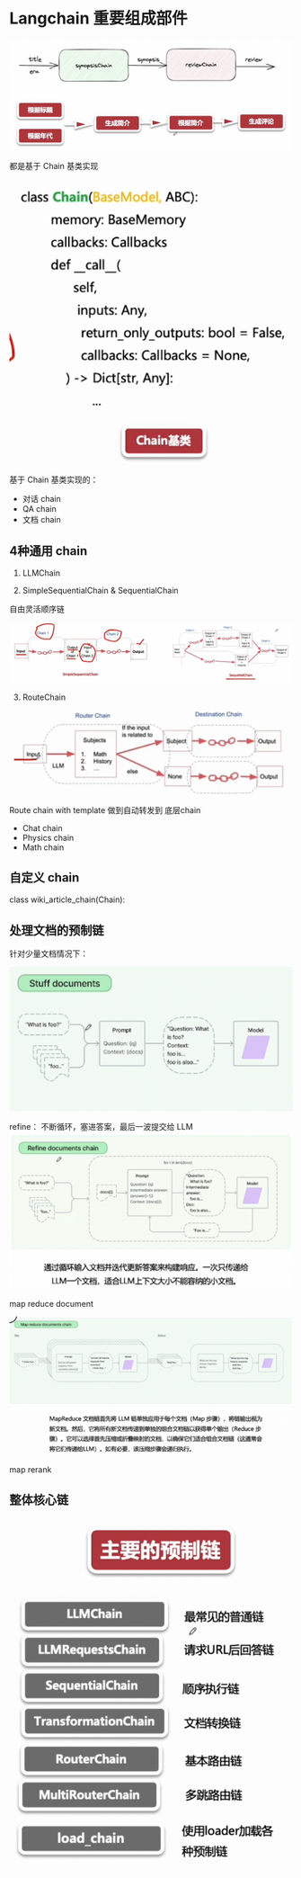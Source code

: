 # Langchain 重要组成部件

![alt text](./images/langchainsjilei.png)

都是基于 Chain 基类实现

![alt text](./images/langchainjileiclass.png)

基于 Chain 基类实现的：

- 对话 chain
- QA chain
- 文档 chain

## 4种通用 chain

1. LLMChain

2. SimpleSequentialChain & SequentialChain

自由灵活顺序链

![alt text](./images/langsequence.png)

3. RouteChain

![alt text](./images/routechainyuanli.png)

Route chain with template 做到自动转发到 底层chain

- Chat chain
- Physics chain
- Math chain

## 自定义 chain

class wiki_article_chain(Chain):

## 处理文档的预制链

针对少量文档情况下：

![alt text](./images/zhijeicharuprompt.png)


refine：
不断循环，塞进答案，最后一波提交给 LLM
![alt text](./images/refinedoucmentcha.png)


map reduce document

![alt text](./images/mapreducechaindocuemtn.png)


map rerank


## 整体核心链

![alt text](./images/gezhongyuzhilchain.png)
